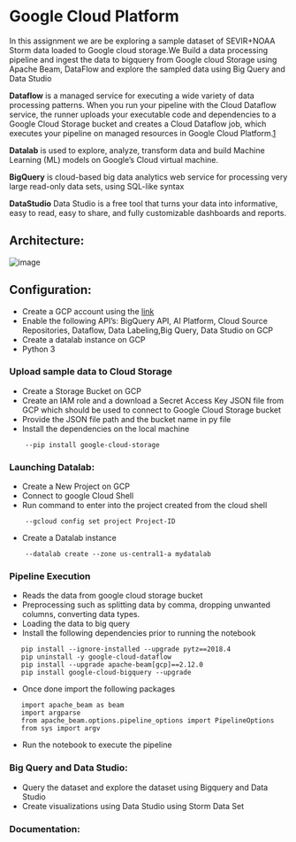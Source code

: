 # Google Cloud Platform

In this assignment we are be exploring a sample dataset of SEVIR+NOAA Storm data loaded to Google cloud storage.We Build a data processing pipeline and ingest the data to bigquery from Google cloud Storage using Apache Beam, DataFlow and explore the sampled data using
Big Query and Data Studio

__Dataflow__ is a managed service for executing a wide variety of data processing patterns. When you run your pipeline with the Cloud Dataflow service, the runner uploads your executable code and dependencies to a Google Cloud Storage bucket and creates a Cloud Dataflow job, which executes your pipeline on managed resources in Google Cloud Platform.[1](https://medium.com/google-cloud/basic-streaming-data-enrichment-on-google-cloud-with-dataflow-sql-a7684353119c)

__Datalab__ is used to explore, analyze, transform data and build Machine Learning (ML) models on Google’s Cloud virtual machine. 

__BigQuery__ is cloud-based big data analytics web service for processing very large read-only data sets, using SQL-like syntax

__DataStudio__ Data Studio is a free tool that turns your data into informative, easy to read, easy to share, and fully customizable dashboards and reports.


## Architecture:
![image](https://user-images.githubusercontent.com/78016518/110038226-73749880-7d0d-11eb-80aa-b44c75b67d2a.png)


## Configuration:

  * Create a GCP account using the [link](https://console.cloud.google.com/getting-started "link")
  * Enable the following API’s: BigQuery API, AI Platform, Cloud Source Repositories, Dataflow, Data Labeling,Big Query, Data Studio on GCP
  * Create a datalab instance on GCP
  * Python 3 
  

### Upload sample data to Cloud Storage

   * Create a Storage Bucket on GCP
   * Create an IAM role and a download a Secret Access Key JSON file from GCP which should be used to connect to Google Cloud Storage bucket 
   * Provide the JSON file path and the bucket name in py file
   * Install the dependencies on the local machine
  ```  
      --pip install google-cloud-storage
   ``` 
   
   
### Launching Datalab:
    
   * Create a New Project on GCP 
   * Connect to google Cloud Shell
   * Run command to enter into the project created from the cloud shell
  ```
      --gcloud config set project Project-ID
  ``` 
   * Create a Datalab instance
  ```  
      --datalab create --zone us-central1-a mydatalab
   ``` 
   
   
### Pipeline Execution
   
   * Reads the data from google cloud storage bucket
   * Preprocessing such as splitting data by comma, dropping unwanted columns, converting data types.
   * Loading the data to big query
   * Install the following dependencies prior to running the notebook
``` 
   pip install --ignore-installed --upgrade pytz==2018.4
   pip uninstall -y google-cloud-dataflow
   pip install --upgrade apache-beam[gcp]==2.12.0
   pip install google-cloud-bigquery --upgrade
```
  * Once done import the following packages
```
   import apache_beam as beam
   import argparse
   from apache_beam.options.pipeline_options import PipelineOptions
   from sys import argv
```
  * Run the notebook to execute the pipeline
 

### Big Query and Data Studio:
   
   * Query the dataset and explore the dataset using Bigquery and Data Studio 
   * Create visualizations using Data Studio using Storm Data Set 
   
 
### Documentation:





